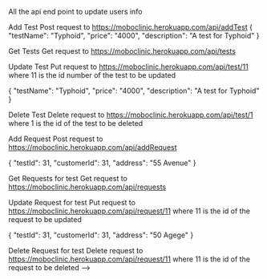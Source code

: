 All the api end point to update users info

Add Test
Post request to https://moboclinic.herokuapp.com/api/addTest
{
"testName": "Typhoid",
"price": "4000",
"description": "A test for Typhoid"
}

Get Tests
Get request to https://moboclinic.herokuapp.com/api/tests

Update Test
Put request to https://moboclinic.herokuapp.com/api/test/11 where 11 is the id number of the test to be updated

{
"testName": "Typhoid",
"price": "4000",
"description": "A test for Typhoid"
}

Delete Test
Delete request to https://moboclinic.herokuapp.com/api/test/1 where 1 is the id of the test to be deleted

Add Request
Post request to https://moboclinic.herokuapp.com/api/addRequest

{
"testId": 31,
"customerId": 31,
"address": "55 Avenue"
}

Get Requests for test
Get request to https://moboclinic.herokuapp.com/api/requests

Update Request for test
Put request to https://moboclinic.herokuapp.com/api/request/11 where 11 is the id of the request to be updated

{
"testId": 31,
"customerId": 31,
"address": "50 Agege"
}

Delete Request for test
Delete request to https://moboclinic.herokuapp.com/api/request/11 where 11 is the id of the request to be deleted -->
